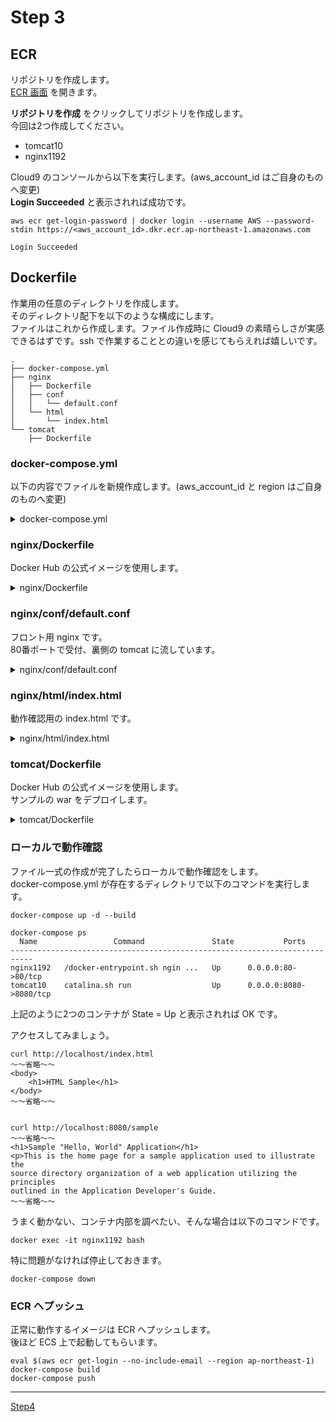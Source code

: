# Step 3
## ECR
リポジトリを作成します。  
<a href="https://ap-northeast-1.console.aws.amazon.com/ecr/repositories?region=ap-northeast-1" target="_blank">ECR 画面</a> を開きます。  

**リポジトリを作成** をクリックしてリポジトリを作成します。  
今回は2つ作成してください。  

* tomcat10
* nginx1192

Cloud9 のコンソールから以下を実行します。(aws_account_id はご自身のものへ変更)  
**Login Succeeded** と表示されれば成功です。  

```
aws ecr get-login-password | docker login --username AWS --password-stdin https://<aws_account_id>.dkr.ecr.ap-northeast-1.amazonaws.com

Login Succeeded
```

## Dockerfile
作業用の任意のディレクトリを作成します。  
そのディレクトリ配下を以下のような構成にします。  
ファイルはこれから作成します。ファイル作成時に Cloud9 の素晴らしさが実感できるはずです。ssh で作業することとの違いを感じてもらえれば嬉しいです。  

```
.
├── docker-compose.yml
├── nginx
│   ├── Dockerfile
│   ├── conf
│   │   └── default.conf
│   └── html
│       └── index.html
└── tomcat
    ├── Dockerfile
```

### docker-compose.yml
以下の内容でファイルを新規作成します。(aws_account_id と region はご自身のものへ変更)  

<details>
<summary>docker-compose.yml</summary><div>

```
version: '3'
services:
  tomcat:
    build: ./tomcat
    image: <aws_account_id>.dkr.ecr.<region>.amazonaws.com/tomcat10
    environment:
      TZ: "Asia/Tokyo"
    ports:
      - "8080:8080"
  web:
    build: ./nginx
    image: <aws_account_id>.dkr.ecr.<region>.amazonaws.com/nginx1192
    environment:
      TZ: "Asia/Tokyo"
    ports:
      - "80:80"
```
</div></details>

### nginx/Dockerfile
Docker Hub の公式イメージを使用します。  

<details>
<summary>nginx/Dockerfile</summary><div>

```
FROM nginx:1.19.2

COPY ./conf /etc/nginx/conf.d/
COPY ./html /usr/share/nginx/html/
```
</div></details>

### nginx/conf/default.conf
フロント用 nginx です。  
80番ポートで受付、裏側の tomcat に流しています。  

<details>
<summary>nginx/conf/default.conf</summary><div>

```
server {
    listen 80;
    
    access_log /dev/stdout;
    error_log /dev/stdout;

    location / {
        root /usr/share/nginx/html;
        index index.html index.htm;
    }
    
    location = /health {
        empty_gif;
        break;
    }
    
    location /sample {
        proxy_set_header X-Forwarded-Host $host:$server_port;
        proxy_set_header X-Forwarded-Server $host;
        proxy_set_header X-Forwarded-For $proxy_add_x_forwarded_for;
        proxy_pass http://localhost:8080/sample/;
    }
}
```
</div></details>

### nginx/html/index.html
動作確認用の index.html です。  

<details>
<summary>nginx/html/index.html</summary><div>

```
<html lang="ja">
<head>
  <meta charset="UTF-8">
  <title>HTML Sample</title>
</head>
<body>
    <h1>HTML Sample</h1>
</body>
</html>
```
</div></details>

### tomcat/Dockerfile
Docker Hub の公式イメージを使用します。  
サンプルの war をデプロイします。  

<details>
<summary>tomcat/Dockerfile</summary><div>

```
FROM tomcat:10.0.0-jdk11-corretto

WORKDIR /usr/local/tomcat/webapps/
RUN curl -O hhttps://tomcat.apache.org/tomcat-10.0-doc/appdev/sample/sample.war

CMD ["catalina.sh", "run"]
```
</div></details>

### ローカルで動作確認
ファイル一式の作成が完了したらローカルで動作確認をします。  
docker-compose.yml が存在するディレクトリで以下のコマンドを実行します。  

```
docker-compose up -d --build

docker-compose ps
  Name                 Command               State           Ports         
---------------------------------------------------------------------------
nginx1192   /docker-entrypoint.sh ngin ...   Up      0.0.0.0:80->80/tcp    
tomcat10    catalina.sh run                  Up      0.0.0.0:8080->8080/tcp
```

上記のように2つのコンテナが State = Up と表示されれば OK です。  

アクセスしてみましょう。  

```
curl http://localhost/index.html
～～省略～～
<body>
    <h1>HTML Sample</h1>
</body>
～～省略～～


curl http://localhost:8080/sample
～～省略～～
<h1>Sample "Hello, World" Application</h1>
<p>This is the home page for a sample application used to illustrate the
source directory organization of a web application utilizing the principles
outlined in the Application Developer's Guide.
～～省略～～
```

うまく動かない、コンテナ内部を調べたい、そんな場合は以下のコマンドです。  

```
docker exec -it nginx1192 bash
```

特に問題がなければ停止しておきます。  
```
docker-compose down
```

### ECR へプッシュ
正常に動作するイメージは ECR へプッシュします。  
後ほど ECS 上で起動してもらいます。  

```
eval $(aws ecr get-login --no-include-email --region ap-northeast-1)
docker-compose build
docker-compose push
```

----

[Step4](../step4/README.md)
